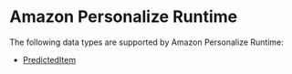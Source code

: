 # Amazon Personalize Runtime<a name="API_Types_Amazon_Personalize_Runtime"></a>

The following data types are supported by Amazon Personalize Runtime:
+  [ PredictedItem ](API_RS_PredictedItem.md) 